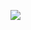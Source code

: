 <a href="http://google.com"><img src="http://dump.thecybershadow.net/6c736bfd11ded8cdc5e2bda009a6694a/colortext.svg"/></a>
